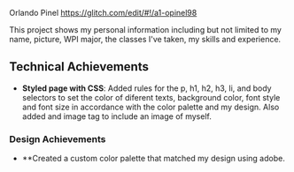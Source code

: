 Orlando Pinel
https://glitch.com/edit/#!/a1-opinel98

This project shows my personal information including but not limited to my name, picture, WPI major, 
the classes I've taken, my skills and experience.

## Technical Achievements
- **Styled page with CSS**: Added rules for the p, h1, h2, h3, li, and body selectors to set 
the color of diferent texts, background color, font style and font size in accordance with 
the color palette and my design. Also added and image tag to include an image of myself.

### Design Achievements
- **Created a custom color palette that matched my design using adobe.


